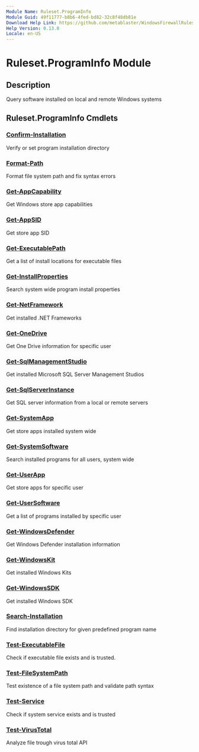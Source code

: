 ```yaml
---
Module Name: Ruleset.ProgramInfo
Module Guid: 49f11777-b8b6-4fed-bd82-32c8f48db81e
Download Help Link: https://github.com/metablaster/WindowsFirewallRuleset/tree/master/Config/HelpContent/0.13.0
Help Version: 0.13.0
Locale: en-US
---
```


# Ruleset.ProgramInfo Module

## Description

Query software installed on local and remote Windows systems

## Ruleset.ProgramInfo Cmdlets

### [Confirm-Installation](Confirm-Installation.md)

Verify or set program installation directory

### [Format-Path](Format-Path.md)

Format file system path and fix syntax errors

### [Get-AppCapability](Get-AppCapability.md)

Get Windows store app capabilities

### [Get-AppSID](Get-AppSID.md)

Get store app SID

### [Get-ExecutablePath](Get-ExecutablePath.md)

Get a list of install locations for executable files

### [Get-InstallProperties](Get-InstallProperties.md)

Search system wide program install properties

### [Get-NetFramework](Get-NetFramework.md)

Get installed .NET Frameworks

### [Get-OneDrive](Get-OneDrive.md)

Get One Drive information for specific user

### [Get-SqlManagementStudio](Get-SqlManagementStudio.md)

Get installed Microsoft SQL Server Management Studios

### [Get-SqlServerInstance](Get-SqlServerInstance.md)

Get SQL server information from a local or remote servers

### [Get-SystemApp](Get-SystemApp.md)

Get store apps installed system wide

### [Get-SystemSoftware](Get-SystemSoftware.md)

Search installed programs for all users, system wide

### [Get-UserApp](Get-UserApp.md)

Get store apps for specific user

### [Get-UserSoftware](Get-UserSoftware.md)

Get a list of programs installed by specific user

### [Get-WindowsDefender](Get-WindowsDefender.md)

Get Windows Defender installation information

### [Get-WindowsKit](Get-WindowsKit.md)

Get installed Windows Kits

### [Get-WindowsSDK](Get-WindowsSDK.md)

Get installed Windows SDK

### [Search-Installation](Search-Installation.md)

Find installation directory for given predefined program name

### [Test-ExecutableFile](Test-ExecutableFile.md)

Check if executable file exists and is trusted.

### [Test-FileSystemPath](Test-FileSystemPath.md)

Test existence of a file system path and validate path syntax

### [Test-Service](Test-Service.md)

Check if system service exists and is trusted

### [Test-VirusTotal](Test-VirusTotal.md)

Analyze file trough virus total API
